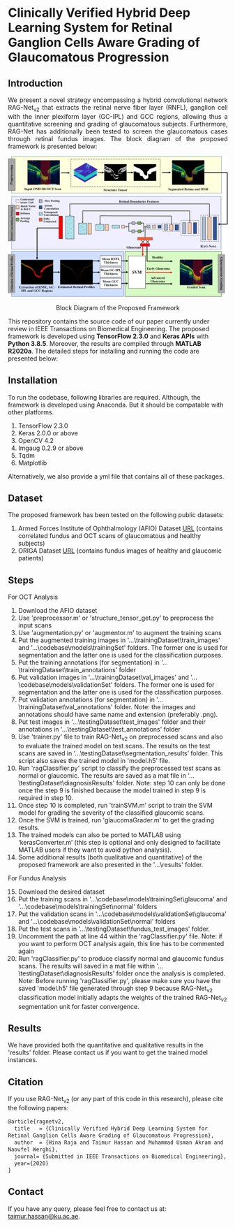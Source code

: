 # Clinically Verified Hybrid Deep Learning System for Retinal Ganglion Cells Aware Grading of Glaucomatous Progression

## Introduction
<p align="justify">
We present a novel strategy encompassing a hybrid convolutional network RAG-Net<sub>v2</sub> that extracts the retinal nerve fiber layer (RNFL), ganglion cell with the inner plexiform layer (GC-IPL) and GCC regions, allowing thus a quantitative screening and grading of glaucomatous subjects. Furthermore, RAG-Net has additionally been tested to screen the glaucomatous cases through retinal fundus images. The block diagram of the proposed framework is presented below:
</p>

![RAG-Netv2](/images/Picture10.png) 
<p align="center"> Block Diagram of the Proposed Framework</p>

This repository contains the source code of our paper currently under review in IEEE Transactions on Biomedical Engineering. The proposed framework is developed using <b>TensorFlow 2.3.0</b> and <b>Keras APIs</b> with <b>Python 3.8.5</b>. Moreover, the results are compiled through <b>MATLAB R2020a</b>. The detailed steps for installing and running the code are presented below:

## Installation
To run the codebase, following libraries are required. Although, the framework is developed using Anaconda. But it should be compatable with other platforms.

1) TensorFlow 2.3.0 
2) Keras 2.0.0 or above
3) OpenCV 4.2
4) Imgaug 0.2.9 or above
5) Tqdm
6) Matplotlib

Alternatively, we also provide a yml file that contains all of these packages.

## Dataset
The proposed framework has been tested on the following public datasets:

1) Armed Forces Institute of Ophthalmology (AFIO) Dataset [URL](https://www.sciencedirect.com/science/article/pii/S2352340920302365) (contains correlated fundus and OCT scans of glaucomatous and healthy subjects)
2) ORIGA Dataset [URL](https://drive.google.com/drive/folders/1VPCvVsPgrfPNIl932xgU3XC_WFLUsXJR) (contains fundus images of healthy and glaucomic patients)

## Steps 

For OCT Analysis

1) Download the AFIO dataset
2) Use 'preprocessor.m' or 'structure_tensor_get.py' to preprocess the input scans
3) Use 'augmentation.py' or 'augmentor.m' to augment the training scans
4) Put the augmented training images in '…\trainingDataset\train_images' and '…\codebase\models\trainingSet' folders. The former one is used for segmentation and the latter one is used for the classification purposes.
5) Put the training annotations (for segmentation) in '…\trainingDataset\train_annotations' folder
6) Put validation images in '…\trainingDataset\val_images' and '…\codebase\models\validationSet' folders. The former one is used for segmentation and the latter one is used for the classification purposes.
7) Put validation annotations (for segmentation) in '…\trainingDataset\val_annotations' folder. Note: the images and annotations should have same name and extension (preferably .png).
8) Put test images in '…\testingDataset\test_images' folder and their annotations in '…\testingDataset\test_annotations' folder
9) Use 'trainer.py' file to train RAG-Net<sub>v2</sub> on preprocessed scans and also to evaluate the trained model on test scans. The results on the test scans are saved in ‘…\testingDataset\segmentation_results’ folder. This script also saves the trained model in 'model.h5' file.
10) Run 'ragClassifier.py' script to classify the preprocessed test scans as normal or glaucomic. The results are saved as a mat file in '…\testingDataset\diagnosisResults' folder. Note: step 10 can only be done once the step 9 is finished because the model trained in step 9 is required in step 10. 
11) Once step 10 is completed, run 'trainSVM.m' script to train the SVM model for grading the severity of the classified glaucomic scans.
12) Once the SVM is trained, run 'glaucomaGrader.m' to get the grading results.
13) The trained models can also be ported to MATLAB using ‘kerasConverter.m’ (this step is optional and only designed to facilitate MATLAB users if they want to avoid python analysis).
14) Some additional results (both qualitative and quantitative) of the proposed framework are also presented in the '…\results' folder. 

For Fundus Analysis

15) Download the desired dataset
16) Put the training scans in '…\codebase\models\trainingSet\glaucoma' and '…\codebase\models\trainingSet\normal' folders
17) Put the validation scans in '…\codebase\models\validationSet\glaucoma' and '…\codebase\models\validationSet\normal' folders
18) Put the test scans in '…\testingDataset\fundus_test_images' folder.
19) Uncomment the path at line 44 within the 'ragClassifier.py' file. Note: if you want to perform OCT analysis again, this line has to be commented again
20) Run 'ragClassifier.py' to produce classify normal and glaucomic fundus scans. The results will saved in a mat file within  '…\testingDataset\diagnosisResults' folder once the analysis is completed. Note: Before running 'ragClassifier.py', please make sure you have the saved 'model.h5' file generated through step 9 because RAG-Net<sub>v2</sub> classification model initially adapts the weights of the trained RAG-Net<sub>v2</sub> segmentation unit for faster convergence.

## Results
We have provided both the quantitative and qualitative results in the 'results' folder. Please contact us if you want to get the trained model instances.

## Citation
If you use RAG-Net<sub>v2</sub> (or any part of this code in this research), please cite the following papers:

```
@article{ragnetv2,
  title   = {Clinically Verified Hybrid Deep Learning System for Retinal Ganglion Cells Aware Grading of Glaucomatous Progression},
  author  = {Hina Raja and Taimur Hassan and Muhammad Usman Akram and Naoufel Werghi},
  journal= {Submitted in IEEE Transactions on Biomedical Engineering},
  year={2020}
}
```

## Contact
If you have any query, please feel free to contact us at: taimur.hassan@ku.ac.ae.
